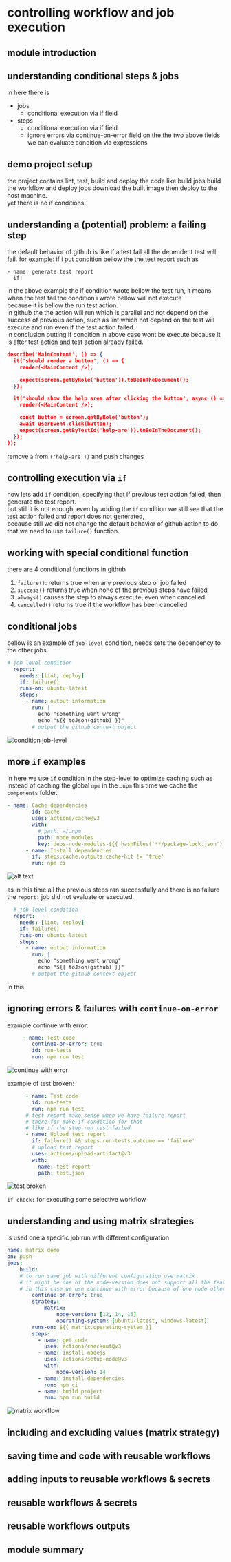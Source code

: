 # controlling workflow and job execution
## module introduction
## understanding conditional steps & jobs
in here there is
- jobs
  - conditional execution via if field
- steps
  - conditional execution via if field 
  - ignore errors via continue-on-error field
  on the the two above fields we can evaluate condition via expressions

## demo project setup
the project contains lint, test, build and deploy the code
like build jobs build the workflow and deploy jobs download the built image then deploy to the host machine.  
yet there is no if conditions.
## understanding a (potential) problem: a failing step
the default behavior of github is like if a test fail all the dependent test will fail.
for example:
if i put condition bellow the the test report such as
```github action
- name: generate test report
  if:
```
in the above example the if condition wrote bellow the test run, it means when the test fail the condition i wrote bellow will not execute  
because it is bellow the run test action.  
in github the the action will run which is parallel and not depend on the success of previous action, such as lint which not depend on the test will execute and run even if the test action failed.  
in conclusion putting if condition in above case wont be execute because it is after test action and test action already failed.
```json
describe('MainContent', () => {
  it('should render a button', () => {
    render(<MainContent />);

    expect(screen.getByRole('button')).toBeInTheDocument();
  });

  it('should show the help area after clicking the button', async () => {
    render(<MainContent />);

    const button = screen.getByRole('button');
    await userEvent.click(button);
    expect(screen.getByTestId('help-are')).toBeInTheDocument();
  });
});

```
remove `a` from `('help-are'))` and push changes

## controlling execution via `if`
now lets add `if` condition, specifying that if previous test action failed, then generate the test report.  
but still it is not enough, even by adding the `if` condition we still see that the test action failed and report does not generated,  
because still we did not change the default behavior of github action to do that we need to use `failure()` function.

## working with special conditional function
there are 4 conditional functions in github
1. `failure()`: returns true when any previous step or job failed
2. `success()` returns true when none of the previous steps have failed
3. `always()` causes the step to always execute, even when cancelled
4. `cancelled()` returns true if the workflow has been cancelled

## conditional jobs
bellow is an example of `job-level` condition, needs sets the dependency to the other jobs.
```yml
# job level condition
  report:
    needs: [lint, deploy]
    if: failure()
    runs-on: ubuntu-latest
    steps:
      - name: output information
        run: |
          echo "something went wrong"
          echo "${{ toJson(github) }}"  
        # output the github context object
```

![condition job-level](image.png)

## more `if` examples
in here we use `if` condition in the step-level to optimize caching such as instead of caching the global `npm` in the `.npm` this time we cache the `components` folder.
```yml
- name: Cache dependencies
        id: cache
        uses: actions/cache@v3
        with:
          # path: ~/.npm
          path: node_modules
          key: deps-node-modules-${{ hashFiles('**/package-lock.json') }}
      - name: Install dependencies
        if: steps.cache.outputs.cache-hit != 'true'
        run: npm ci
```

![alt text](image-1.png)

as in this time all the previous steps ran successfully and there is no failure the `report:` job did not evaluate or executed.
```yml
  # job level condition
  report:
    needs: [lint, deploy]
    if: failure()
    runs-on: ubuntu-latest
    steps:
      - name: output information
        run: |
          echo "something went wrong"
          echo "${{ toJson(github) }}"  
        # output the github context object
```

in this 

## ignoring errors & failures with `continue-on-error`

example continue with error:
```yml
     - name: Test code
        continue-on-error: true
        id: run-tests
        run: npm run test
```
![continue with error](image-2.png)

example of test broken:
```yml
      - name: Test code
        id: run-tests
        run: npm run test
      # test report make sense when we have failure report 
      # there for make if condition for that
      # like if the step run test failed     
      - name: Upload test report
        if: failure() && steps.run-tests.outcome == 'failure'
        # upload test report 
        uses: actions/upload-artifact@v3
        with:
          name: test-report
          path: test.json
```
![test broken](image-3.png)

`if check:` for executing some selective workflow


## understanding and using matrix strategies
is used one a specific job run with different configuration

```yml
name: matrix demo
on: push
jobs:
    build:
    # to run same job with different configuration use matrix
    # it might be one of the node-version does not support all the features needed
    # in this case we use continue with error because of one node other nodes evaluation or execution dont stop
        continue-on-error: true
        strategy:
            matrix:
                node-version: [12, 14, 16]
                operating-system: [ubuntu-latest, windows-latest]
        runs-on: ${{ matrix.operating-system }}
        steps:
          - name: get code
            uses: actions/checkout@v3
          - name: install nodejs
            uses: actions/setup-node@v3
            with: 
                node-version: 14
          - name: install dependencies
            run: npm ci
          - name: build project
            run: npm run build

```
![matrix workflow](image-4.png)

## including and excluding values (matrix strategy)

## saving time and code with reusable workflows

## adding inputs to reusable workflows & secrets

## reusable workflows & secrets

## reusable workflows outputs

## module summary
